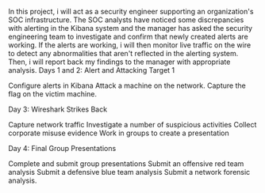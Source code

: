 In this project, i  will act as a security engineer supporting an organization's SOC infrastructure. The SOC analysts have noticed some discrepancies with alerting in the Kibana system and the manager has asked the security engineering team to investigate and confirm that newly created alerts are working.
If the alerts are working, i will then monitor live traffic on the wire to detect any abnormalities that aren't reflected in the alerting system. Then, i will report back my findings to the manager with appropriate analysis.
Days 1 and 2: Alert and Attacking Target 1

Configure alerts in Kibana
Attack a machine on the network.
Capture the flag on the victim machine.

Day 3: Wireshark Strikes Back

Capture network traffic
Investigate a number of suspicious activities
Collect corporate misuse evidence
Work in groups to create a presentation

Day 4: Final Group Presentations

Complete and submit group presentations
Submit an offensive red team analysis
Submit a defensive blue team analysis
Submit a network forensic analysis.
